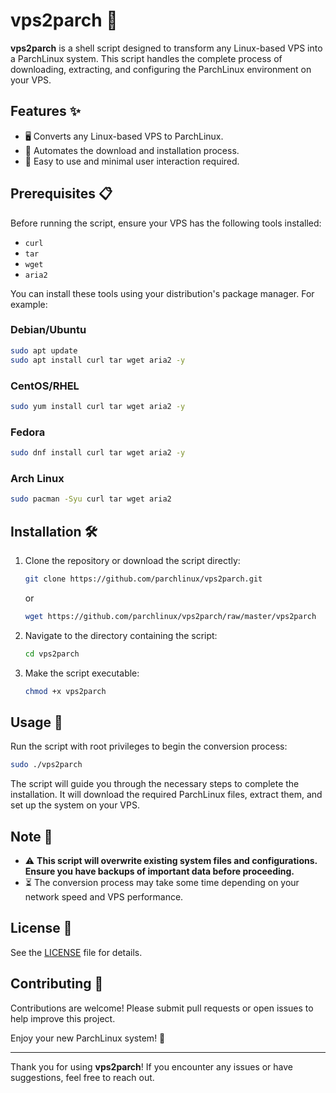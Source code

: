 # vps2parch 🚀

**vps2parch** is a shell script designed to transform any Linux-based VPS into a ParchLinux system. This script handles the complete process of downloading, extracting, and configuring the ParchLinux environment on your VPS.

## Features ✨

- 🖥️ Converts any Linux-based VPS to ParchLinux.
- 🔄 Automates the download and installation process.
- 🤖 Easy to use and minimal user interaction required.

## Prerequisites 📋

Before running the script, ensure your VPS has the following tools installed:

- `curl`
- `tar`
- `wget`
- `aria2`

You can install these tools using your distribution's package manager. For example:

### Debian/Ubuntu
```sh
sudo apt update
sudo apt install curl tar wget aria2 -y
```

### CentOS/RHEL
```sh
sudo yum install curl tar wget aria2 -y
```

### Fedora
```sh
sudo dnf install curl tar wget aria2 -y
```

### Arch Linux
```sh
sudo pacman -Syu curl tar wget aria2
```

## Installation 🛠️

1. Clone the repository or download the script directly:

    ```sh
    git clone https://github.com/parchlinux/vps2parch.git
    ```

    or

    ```sh
    wget https://github.com/parchlinux/vps2parch/raw/master/vps2parch
    ```

2. Navigate to the directory containing the script:

    ```sh
    cd vps2parch
    ```

3. Make the script executable:

    ```sh
    chmod +x vps2parch
    ```

## Usage 🚀

Run the script with root privileges to begin the conversion process:

```sh
sudo ./vps2parch
```

The script will guide you through the necessary steps to complete the installation. It will download the required ParchLinux files, extract them, and set up the system on your VPS.

## Note 📝

- ⚠️ **This script will overwrite existing system files and configurations. Ensure you have backups of important data before proceeding.**
- ⏳ The conversion process may take some time depending on your network speed and VPS performance.

## License 📄

See the [LICENSE](LICENSE) file for details.

## Contributing 🌟

Contributions are welcome! Please submit pull requests or open issues to help improve this project.

Enjoy your new ParchLinux system! 🎉

---

Thank you for using **vps2parch**! If you encounter any issues or have suggestions, feel free to reach out.
